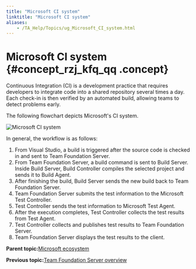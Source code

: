 ```yaml
--- 
title: "Microsoft CI system"
linktitle: "Microsoft CI system"
aliases: 
    - /TA_Help/Topics/ug_Microsoft_CI_system.html
---
```

# Microsoft CI system {#concept_rzj_kfq_qq .concept}

Continuous Integration \(CI\) is a development practice that requires developers to integrate code into a shared repository several times a day. Each check-in is then verified by an automated build, allowing teams to detect problems early.

The following flowchart depicts Microsoft's CI system.

![](../Images/MS_CI.png "Microsoft CI system")

In general, the workflow is as follows:

1.  From Visual Studio, a build is triggered after the source code is checked in and sent to Team Foundation Server.
2.  From Team Foundation Server, a build command is sent to Build Server. Inside Build Server, Build Controller compiles the selected project and sends it to Build Agent.
3.  After finishing the build, Build Server sends the new build back to Team Foundation Server.
4.  Team Foundation Server submits the test information to the Microsoft Test Controller.
5.  Test Controller sends the test information to Microsoft Test Agent.
6.  After the execution completes, Test Controller collects the test results from Test Agent.
7.  Test Controller collects and publishes test results to Team Foundation Server.
8.  Team Foundation Server displays the test results to the client.

**Parent topic:**[Microsoft ecosystem](../../TA_Help/Topics/ug_microsoft_eco_system.html)

**Previous topic:**[Team Foundation Server overview](../../TA_Help/Topics/ug_TFS_overview.html)

